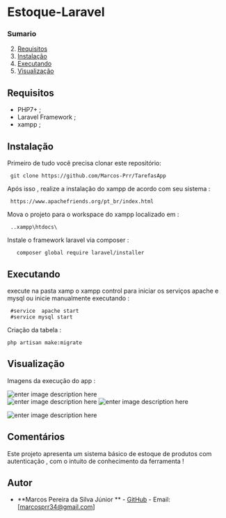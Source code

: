 # Estoque-Laravel


### Sumario
 2. [Requisitos](#requisiction)
 3. [Instalação](#installation)
 4. [Executando](#running)
 5. [Visualização](#view)
 

 ## Requisitos 

 - PHP7+ ;
 - Laravel Framework ;
 - xampp ;
 
 ## Instalação
   Primeiro de tudo você precisa clonar este repositório:
    
     git clone https://github.com/Marcos-Prr/TarefasApp
  
   Após isso , realize a instalação do xampp de acordo  com seu sistema :
     
     https://www.apachefriends.org/pt_br/index.html
      
   Mova o  projeto para o workspace do xampp  localizado em :
     
     ..xampp\htdocs\
   
   Instale o framework laravel via composer : 
   
       composer global require laravel/installer
   
  ## Executando
   execute na pasta xamp o xampp control  para iniciar os serviços apache e mysql ou inicie manualmente executando :
     
     #service  apache start
     #service mysql start
    
    
   Criação da tabela  :
     
    php artisan make:migrate
   
   ## Visualização 
   Imagens  da execução do app :
    
  ![enter image description here](https://lh3.googleusercontent.com/A0kkhSLY5hd2ZRD5g2haHDUMZkBBSaG3EMPpeIi4AJNRmDBi1WFAH8dGUF19Eet1m7M4dm5MaAkS4dyG0EupXKL9vlbRmNmS3QkvELN6Oi9CwCA0bB9QL9VM298NZXZu-Its-qfjzh44BBPO3YNU3BA5I8LczgeO_X3Tifcawov2uPWRXLFZBibEYIjOvxxEHEwllqtrhSfs4vOdCBfM8ByJqCkuzNrXSBTQPD_XzO4ukjSQIOtaqUv_M9V-2OIh5vjV6iLlJa6brcO3VzO6_8D5CyFQO0zhFNO03kTSR6x4ofeW-KbNH-S2wunpvTvQbdMSnhbvulWrgEVkhrMJrDLS_yMz_ZkO-JRYf6slAHsYQ4wJurPhPkF0QxHF2EgCrIW2kslXCixUUCNaCR5fS965Fsge3uw9rBcVzQU9wgi7AqJj4LjnQhzIhL1saYVsg9tGRxwVkbdoWexq0tb9iJW1YSF52LCaUHiRXKUpxXhFj-0pQD2n24FbkJVqcjMyPis6UWCswccxYpC0rV1qxihkAGNhtEII_b4IEl-8z_HHueWem6iP-Z5w0l4RAZR1NjjpcHBAN1xXXNAxqa3a66F7_KxjqlVT0K8uh5-qNbVvgKO5Asm-rlqYa_SDM2eu1ni6W__Y32rByJlwmC3fY-tS=w1360-h632-no "View inicial")  
  ![enter image description here](https://lh3.googleusercontent.com/jaE50wk2ipL_0FluIII1Xc7R9omJEOzg1a9XuIoH_gZny6I66zX0vU3JsBySRxJTLl2lgS2AN70weSetbFXc4jlICIZGshtu0QnoYqZbe3ziRnlYVETh5KwNhCAYSucV4vS87XgsAezS-iP3YGC4Vg2m4QHG7TiNfkdz56nLQK8LkCpYhCpOqBiEPJMR6X9J4kDSFmOHqnt2fo4zfD_2ZzxSUXfYeZr5fK_IvmzVd_0MUkHP7Jmf21dukQq1s9yjSsayJBcFjoSt90fyCWBqQs01hu7AvOEVzalxDdWmcO96P-JhqmZghpWx8Ilxxx_S6Ojhe7owXoxTR5pnzv8Jj7jAT6wWtMoxV3mhQaD00UkH9zw5idmYcw2rSH_7w-fBCDPbnsjNTPNbNXkhnQq0qWHZ7ibLxNL95WqrBjx80XCilzXOXOf9IjSJ9AFcFtBgJoTAmayK7sMLaj8D3-inivDldwhcIgNScZyq0Pul6QLPdg8rxHlkkFkHqGEIPKyD8bKOhuwFKhU6zg0w7oY8iNo0y7ml-t1ERNPweIVbJw0QEwDgDYl9pjFP2wAb84-CYcTk3OH7iKDeDK1MMbtlQrjpA2Sk33UHwRCnYPBJ1brbpvZuhSJcXFcgg9A1Ppv_9MerorYSdAHkL8jSo6vQx7Eg=w1364-h632-no "lista das tarefas")
  ![enter image description here](https://lh3.googleusercontent.com/zqoBY3jHDGgiXIShISUsy9QNn-5S9MhdXWM3y6gRd4nUdYfOhsPyhg2SMe1Qhzpjb2pcX9XXf3MTfQ_2LdiTJ9eawvsEjqTI3NsYohHHUoFrPXPU2qaZon7eujxHYfe3QAf83O4Z7lPDd9xQ-752GqgkkSQX1J1WRllKY47-gvd8VKj5RJE5RbraXl5n1qNda2K1dIUXy38sIVUreAux3Nit6ER3vjSksQxGHGHeRrPZlPfqUl8_wmARuPjjAuQOYD49mdlb8ExezwMWc69WBzT3uHk-_b4gSAbIm3cGS_a600fpRcDVD33xSTaXCA7tpUumWZG5rM3CQuylAdE8Q1l4kx3nIeT9hz8gAR1_MlYtRu8o1BzKmKf5jFKcF64ouwvgPSMFPtiYOKVJWK3LSAnjUBZm3wLzRuz_xnGAqlBP5dZJzgijh7lztjLWhTFtZygfDeNRXRoG7dUBES_4PfSlIJ460nfmUG6-eb08WNiJdYnY9MorWag8xXEAONrWxAMdffxe_Z10tjlBjBUhTODIOw2kJNY59SLM-uCJbyJJORtY2yY3SA1Pqb4Exl8Q2Zenn21tZdqDoH3FOQ_OAjyANl7vwGs6WVej8DTDPuOM8-ysp2sYuudwZaWveYmBHskiHySrnAu1LRmKjeMJ5V5N=w1362-h608-no "cadastro")
  
   ![enter image description here](https://lh3.googleusercontent.com/5NS1QEcNA2cf5VINrnv_8m9AtpwuDakRQ6DboNKQpC8L2kUj4FD79NmBa0RADkWNmdBFTFGibjo_s9vsgaeAl-scdth-bYPrtT7Vm6Dj6empNtgxrxuYl9TmQvpAaG-9Rabs4gdMpyF8e2AXHBJAS35FFU57ocTAwCwy1v3hv_dnLeHcEtpreeeThtv-YDFhQzeCOHpWbhT4J-GY6LoCUcbSAfL0ljEt4mcJvG2FCbb5A1THUPTtbw5E5J1EVRDtrhRznmyfsEkH5xVk7gz7esTthgw8aWeeELgqeGLek197poHpicEtdXEoKtOCYnhqosFEYYINLdaDOfT_HE-2UC4gJXDCvaDJwtakWTuG6A4szROMDve7b1ekI_bg-SQjpFSLrJoV8Znxf1ZSU6AVwJhofTpKtbnzvoV3-LN_nbCaPT2ykLnFvehkSiApVdz18h2mwRjz7vZQKRKxkaOsAP72VxigZObDclRH_X3my8aD0QInCG2HyHWVvcp0a5o8Y87d_rV0vlQROC84IgNGn6cTuX3i-HjjjSSbW-ptKfHV-JSDnTIofaGpmPAytCA0uf9LYMkY5ov3nXKT9ES1ADUZJ1FpMANfL7CuZYlvR8YLj88NQXbFx7hTl6e_gv8S2ABvJgffHGSuW8iiaMLC7QBQ=w1359-h564-no "listagem")

## Comentários
Este projeto apresenta um sistema básico de estoque de produtos com autenticação , com o intuito de conhecimento da ferramenta !

## Autor
- **Marcos Pereira da Silva Júnior **  - [GitHub](https://github.com/Marcos-Prr) - Email: [marcosprr34@gmail.com]
    

   
   
  
  
